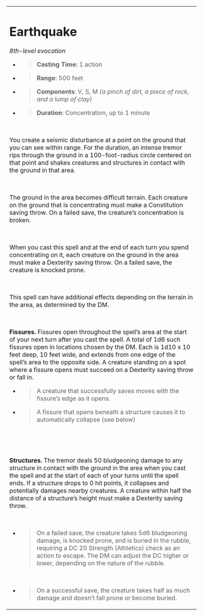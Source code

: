 
<table><tbody><tr class="odd"><td><h1 id="earthquake"><strong>Earthquake</strong></h1><p><em>8th-level evocation</em></p><ul><li><blockquote><p><strong>Casting Time:</strong> 1 action</p></blockquote></li><li><blockquote><p><strong>Range</strong>: 500 feet</p></blockquote></li><li><blockquote><p><strong>Components</strong>: V, S, M <em>(a pinch of dirt, a piece of rock, and a lump of clay)</em></p></blockquote></li><li><blockquote><p><strong>Duration</strong>: Concentration, up to 1 minute</p></blockquote></li></ul><p> </p><p>You create a seismic disturbance at a point on the ground that you can see within range. For the duration, an intense tremor rips through the ground in a 100-foot-radius circle centered on that point and shakes creatures and structures in contact with the ground in that area.</p><p> </p><p>The ground in the area becomes difficult terrain. Each creature on the ground that is concentrating must make a Constitution saving throw. On a failed save, the creature’s concentration is broken.</p><p> </p><p>When you cast this spell and at the end of each turn you spend concentrating on it, each creature on the ground in the area must make a Dexterity saving throw. On a failed save, the creature is knocked prone.</p><p> </p><p>This spell can have additional effects depending on the terrain in the area, as determined by the DM.</p><p> </p><p><strong>Fissures.</strong> Fissures open throughout the spell’s area at the start of your next turn after you cast the spell. A total of 1d6 such fissures open in locations chosen by the DM. Each is 1d10 x 10 feet deep, 10 feet wide, and extends from one edge of the spell’s area to the opposite side. A creature standing on a spot where a fissure opens must succeed on a Dexterity saving throw or fall in.</p><ul><li><blockquote><p>A creature that successfully saves moves with the fissure’s edge as it opens.</p></blockquote></li><li><blockquote><p>A fissure that opens beneath a structure causes it to automatically collapse (see below)</p></blockquote></li></ul><p> </p><p> </p><p><strong>Structures.</strong> The tremor deals 50 bludgeoning damage to any structure in contact with the ground in the area when you cast the spell and at the start of each of your turns until the spell ends. If a structure drops to 0 hit points, it collapses and potentially damages nearby creatures. A creature within half the distance of a structure’s height must make a Dexterity saving throw.</p><p> </p><ul><li><blockquote><p>On a failed save, the creature takes 5d6 bludgeoning damage, is knocked prone, and is buried in the rubble, requiring a DC 20 Strength (Athletics) check as an action to escape. The DM can adjust the DC higher or lower, depending on the nature of the rubble.</p></blockquote></li></ul><p> </p><ul><li><blockquote><p>On a successful save, the creature takes half as much damage and doesn’t fall prone or become buried.</p></blockquote></li></ul></td></tr></tbody></table>